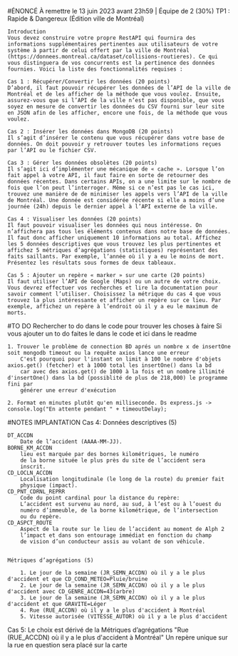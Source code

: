 #ÉNONCÉ
    À remettre le 13 juin 2023 avant 23h59 | Équipe de 2 (30%)
    TP1 : Rapide & Dangereux (Édition ville de Montréal)

    Introduction
    Vous devez construire votre propre RestAPI qui fournira des informations supplémentaires pertinentes aux utilisateurs de votre système à partir de celui offert par la ville de Montréal (https://donnees.montreal.ca/dataset/collisions-routieres). Ce qui vous distinguera de vos concurrents est la pertinence des données fournies. Voici la liste des fonctionnalités requises :

    Cas 1 : Récupérer/Convertir les données (20 points)
    D’abord, il faut pouvoir récupérer les données de l’API de la ville de Montréal et de les afficher de la méthode que vous voulez. Ensuite, assurez-vous que si l’API de la ville n’est pas disponible, que vous soyez en mesure de convertir les données du CSV fourni sur leur site en JSON afin de les afficher, encore une fois, de la méthode que vous voulez.

    Cas 2 : Insérer les données dans MongoDB (20 points)
    Il s’agit d’insérer le contenu que vous récupérer dans votre base de données. On doit pouvoir y retrouver toutes les informations reçues par l’API ou le fichier CSV.

    Cas 3 : Gérer les données obsolètes (20 points)
    Il s’agit ici d’implémenter une mécanique de « cache ». Lorsque l’on fait appel à votre API, il faut faire en sorte de retourner des données récentes. Dans certains APIs, on a une limite sur le nombre de fois que l’on peut l’interroger. Même si ce n’est pas le cas ici, trouvez une manière de de minimiser les appels vers l’API de la ville de Montréal. Une donnée est considérée récente si elle a moins d’une journée (24h) depuis le dernier appel à l’API externe de la ville.

    Cas 4 : Visualiser les données (20 points)
    Il faut pouvoir visualiser les données qui nous intéresse. On n’affichera pas tous les éléments contenus dans notre base de données. Il faut donc afficher uniquement 10 informations au total. Affichez les 5 données descriptives que vous trouvez les plus pertinentes et affichez 5 métriques d’agrégations (statistiques) représentant des faits saillants. Par exemple, l’année où il y a eu le moins de mort. Présentez les résultats sous formes de deux tableaux.

    Cas 5 : Ajouter un repère « marker » sur une carte (20 points)
    Il faut utiliser l’API de Google (Maps) ou un autre de votre choix. Vous devrez effectuer vos recherches et lire la documentation pour savoir comment l’utiliser. Choisissez la métrique du cas 4 que vous trouvez la plus intéressante et afficher un repère sur ce lieu. Par exemple, affichez un repère à l’endroit où il y a eu le maximum de morts.

#TO DO
    Rechercher to do dans le code pour trouver les choses à faire
    Si vous ajouter un to do faites le dans le code et ici dans le readme
     
    1. Trouver le problème de connection BD aprés un nombre x de insertOne soit mongodb timeout ou la requête axios lance une erreur
        C'est pourquoi pour l'instant on limit à 100 le nombre d'objets axios.get() (fetcher) et à 1000 total les insertOne() dans la bd
        car avec des axios.get() de 1000 à la fois et un nombre illimité d'insertOne() dans la bd (possiblité de plus de 218,000) le programme fini par
        générer une erreur d'exécution

    2. Format en minutes plutôt qu'en milliseconde. Ds express.js -> console.log("En attente pendant " + timeoutDelay);

#NOTES IMPLANTATION
Cas 4: 
    Données descriptives (5)

    DT_ACCDN
        Date de l’accident (AAAA-MM-JJ).
    BORNE_KM_ACCDN
        lieu est marquée par des bornes kilométriques, le numéro
        de la borne située le plus près du site de l’accident sera
        inscrit.
    CD_LOCLN_ACCDN
        Localisation longitudinale (le long de la route) du premier fait 
        physique (impact).
    CD_PNT_CDRNL_REPRR
        Code du point cardinal pour la distance du repère:
        L’accident est survenu au nord, au sud, à l’est ou à l’ouest du
        numéro d’immeuble, de la borne kilométrique, de l’intersection
        ou du repère.
    CD_ASPCT_ROUTE
        Aspect de la route sur le lieu de l’accident au moment de Alph 2
        l’impact et dans son entourage immédiat en fonction du champ
        de vision d’un conducteur assis au volant de son véhicule.


    Métriques d’agrégations (5)

        1. Le jour de la semaine (JR_SEMN_ACCDN) où il y a le plus d'accident et que CD_COND_METEO=Pluie/bruine
        2. Le jour de la semaine (JR_SEMN_ACCDN) où il y a le plus d'accident avec CD_GENRE_ACCDN=43(arbre)
        3. Le jour de la semaine (JR_SEMN_ACCDN) où il y a le plus d'accident et que GRAVITE=Léger
        4. Rue (RUE_ACCDN) où il y a le plus d'accident à Montréal
        5. Vitesse autorisée (VITESSE_AUTOR) où il y a le plus d'accident

Cas 5:
    Le choix est dérivé de la Métriques d’agrégations "Rue (RUE_ACCDN) où il y a le plus d'accident à Montréal"
    Un repère unique sur la rue en question sera placé sur la carte
    
